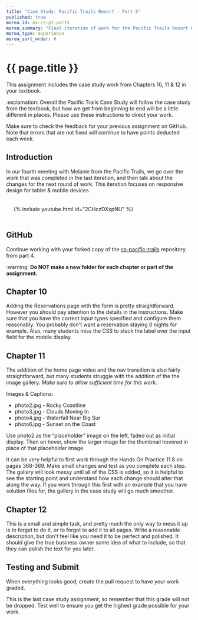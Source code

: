 ```yaml
---
title: "Case Study: Pacific Trails Resort - Part 5"
published: true
morea_id: ex-cs-pt-part5
morea_summary: "Final iteration of work for the Pacific Trails Resort Case Study. This work utilizes the material learned in Modules 1-12."
morea_type: experience
morea_sort_order: 6
---
```


# {{ page.title }}
This assignment includes the case study work from Chapters 10, 11 & 12 in your textbook.

<div class="alert alert-danger" role="alert">
  :exclamation: Overall the Pacific Trails Case Study will follow the case study from the textbook, but how we get from beginning to end will be a little different in places. Please use these instructions to direct your work.
</div>

Make sure to check the feedback for your previous assignment on GitHub. Note that errors that are not fixed will continue to have points deducted each week.

## Introduction
In our fourth meeting with Melanie from the Pacific Trails, we go over the work that was completed in the last iteration, and then talk about the changes for the next round of work.  This iteration focuses on responsive design for tablet & mobile devices.

<div style="padding:20px">
<div class="row">
<div class="col-xs-12 col-md-8 col-md-push-2">
  {%  include youtube.html  id="2CHczDXxpNU" %}
</div>
</div>
</div>

## GitHub
Continue working with your forked copy of the [cs-pacific-trails](https://github.com/htc-ccis1301/cs-pacific-trails) repository from part 4.

<div class="alert alert-warning" role="alert">
:warning: <strong>Do NOT make a new folder for each chapter or part of the assignment.</strong>
</div>


## Chapter 10
Adding the Reservations page with the form is pretty straightforward. However you should pay attention to the details in the instructions.  Make sure that you have the correct input types specified and configure them reasonably.  You probably don't want a reservation staying 0 nights for example.  Also, many students miss the CSS to stack the label over the input field for the mobile display.

## Chapter 11
The addition of the home page video and the nav transition is also fairly straightforward, but many students struggle with the addition of the the image gallery. *Make sure to allow sufficient time for this work.*

Images & Captions:

- photo2.jpg - Rocky Coastline
- photo3.jpg - Clouds Moving In
- photo4.jpg - Waterfall Near Big Sur
- photo6.jpg - Sunset on the Coast

Use photo2 as the “placeholder” image on the left, faded out as initial display.  Then on hover, show the larger image for the thumbnail hovered in place of that placeholder image.

It can be very helpful to first work through the Hands On Practice 11.8 on pages 368-369. Make small changes and test as you complete each step. The gallery will look messy until all of the CSS is added, so it is helpful to see the starting point and understand how each change should alter that along the way. If you work through this first with an example that you have solution files for, the gallery in the case study will go much smoother.

## Chapter 12
This is a small and simple task, and pretty much the only way to mess it up is to forget to do it, or to forget to add it to all pages.  Write a reasonable description, but don't feel like you need it to be perfect and polished.  It should give the true business owner some idea of what to include, so that they can polish the text for you later.


## Testing and Submit
When everything looks good, create the pull request to have your work graded.

This is the last case study assignment, so remember that this grade will not be dropped.  Test well to ensure you get the highest grade possible for your work.
